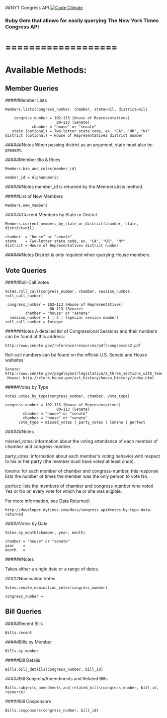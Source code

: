 ##NYT Congress API  [![Code Climate](https://codeclimate.com/github/badascii/nyt-congress.png)](https://codeclimate.com/github/badascii/nyt-congress)

### Ruby Gem that allows for easily querying The New York Times Congress API
===================
===================
Available Methods:
===================

Member Queries
-------------------
#####Member Lists

```
Members.lists(congress_number, chamber, state=nil, district=nil)

    congress_number = 102–113 (House of Representatives)
                       80–113 (Senate)
            chamber = "house" or "senate"
   state (optional) = Two-letter state code, ex. "CA", "OR", "NY"
district (optional) = House of Representatives district number
```
######Notes 
When passing district as an argument, state must also be present.

#####Member Bio & Roles
```
Members.bio_and_roles(member_id)

member_id = Alphanumeric
```
######Notes
member_id is returned by the Members.lists method.

#####List of New Members
```
Members.new_members
```

######Current Members by State or District
```
Members.current_members_by_state_or_district(chamber, state, district=nil)

chamber  = "house" or "senate"
state    = Two-letter state code, ex. "CA", "OR", "NY"
district = House of Representatives district number
```
######Notes
District is only required when querying House members.

Vote Queries
-------------
#####Roll-Call Votes
```
Votes.roll_call(congress_number, chamber, session_number, roll_call_number)

 congress_number = 102–113 (House of Representatives)
                    80–113 (Senate)
         chamber = "house" or "senate"
  session_number = 1 | 2 | [special session number]
roll_call_number = Integer
```
######Notes
A detailed list of Congressional Sessions and their numbers can be found at this address:
```
http://www.senate.gov/reference/resources/pdf/congresses2.pdf
```
Roll-call numbers can be found on the official U.S. Senate and House websites:
```
Senate: http://www.senate.gov/pagelayout/legislative/a_three_sections_with_teasers/votes.htm
 House: http://clerk.house.gov/art_history/house_history/index.html
```


#####Votes by Type
```
Votes.votes_by_type(congress_number, chamber, vote_type)

congress_number = 102–113 (House of Representatives)
                       80–113 (Senate)
        chamber = "house" or "senate"
        chamber = "house" or "senate"
      vote_type = missed_votes | party_votes | loneno | perfect
```
######Notes

missed_votes: information about the voting attendance of each member of chamber and congress-number.

party_votes: information about each member's voting behavior with respect to his or her party (the member must have voted at least once).

loneno: for each member of chamber and congress-number, this response lists the number of times the member was the only person to vote No.

perfect: lists the members of chamber and congress-number who voted Yes or No on every vote for which he or she was eligible.

For more information, see Data Returned:
```
http://developer.nytimes.com/docs/congress_api#votes-by-type-data-returned
```

#####Votes by Date
```
Votes.by_month(chamber, year, month)

chamber = "house" or "senate"
year    =
month   = 
```

######Notes

Takes either a single date or a range of dates.

#####Nomination Votes
```
Votes.senate_nomination_votes(congress_number)

congress_number = 
```

Bill Queries
-------------
#####Recent Bills
```
Bills.recent
```

#####Bills by Member
```
Bills.by_member
```

#####Bill Details
```
Bills.bill_details(congress_number, bill_id)
```

#####Bill Subjects/Amendments and Related Bills
```
Bills.subjects_amendments_and_related_bills(congress_number, bill_id, resource)
```

#####Bill Cosponsors
```
Bills.cosponsors(congress_number, bill_id)
```
